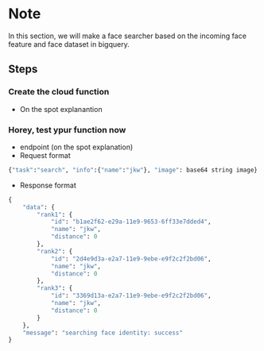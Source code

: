# Note
In this section, we will make a face searcher based on the incoming face feature and face dataset in bigquery.

## Steps 
### Create the cloud function 
- On the spot explanantion

### Horey, test ypur function now
- endpoint (on the spot explanation)
- Request format
```python
{"task":"search", "info":{"name":"jkw"}, "image": base64 string image}
```
- Response format
```python
{
    "data": {
        "rank1": {
            "id": "b1ae2f62-e29a-11e9-9653-6ff33e7dded4",
            "name": "jkw",
            "distance": 0
        },
        "rank2": {
            "id": "2d4e9d3a-e2a7-11e9-9ebe-e9f2c2f2bd06",
            "name": "jkw",
            "distance": 0
        },
        "rank3": {
            "id": "3369d13a-e2a7-11e9-9ebe-e9f2c2f2bd06",
            "name": "jkw",
            "distance": 0
        }
    },
    "message": "searching face identity: success"
}
```


